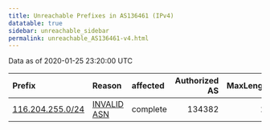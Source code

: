 ```yaml
---
title: Unreachable Prefixes in AS136461 (IPv4)
datatable: true
sidebar: unreachable_sidebar
permalink: unreachable_AS136461-v4.html
---
```


Data as of 2020-01-25 23:20:00 UTC


<div class="datatable-begin"></div>

| Prefix                                                     | Reason                                                                                                   | affected   |   Authorized AS |   MaxLength | Anchor                                       |   unreachable /24s |
|:-----------------------------------------------------------|:---------------------------------------------------------------------------------------------------------|:-----------|----------------:|------------:|:---------------------------------------------|-------------------:|
| [116.204.255.0/24](https://stat.ripe.net/116.204.255.0/24) | [INVALID ASN](https://rpki-validator.ripe.net/announcement-preview?asn=AS136461&prefix=116.204.255.0/24) | complete   |          134382 |          22 | [APNIC](unreachable_APNIC_RPKI_Root-v4.html) |                  1 |

<div class="datatable-end"></div>